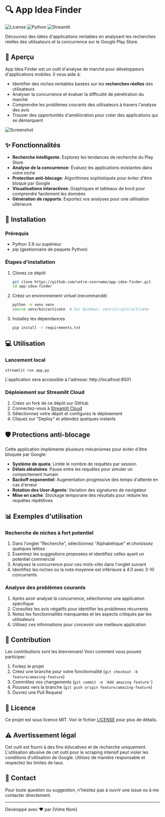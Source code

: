 # 🔍 App Idea Finder

![License](https://img.shields.io/badge/license-MIT-blue.svg)
![Python](https://img.shields.io/badge/python-3.9%2B-blue)
![Streamlit](https://img.shields.io/badge/streamlit-1.31.0-red)

Découvrez des idées d'applications rentables en analysant les recherches réelles des utilisateurs et la concurrence sur le Google Play Store.

## 📱 Aperçu

App Idea Finder est un outil d'analyse de marché pour développeurs d'applications mobiles. Il vous aide à:

- Identifier des niches rentables basées sur les **recherches réelles** des utilisateurs
- Analyser la concurrence et évaluer la difficulté de pénétration du marché
- Comprendre les problèmes courants des utilisateurs à travers l'analyse des avis
- Trouver des opportunités d'amélioration pour créer des applications qui se démarquent

![Screenshot](https://via.placeholder.com/800x450.png?text=App+Idea+Finder+Screenshot)

## ✨ Fonctionnalités

- **Recherche intelligente**: Explorez les tendances de recherche du Play Store
- **Analyse de la concurrence**: Évaluez les applications existantes dans votre niche
- **Protection anti-blocage**: Algorithmes sophistiqués pour éviter d'être bloqué par Google
- **Visualisations interactives**: Graphiques et tableaux de bord pour comprendre facilement les données
- **Génération de rapports**: Exportez vos analyses pour une utilisation ultérieure

## 🚀 Installation

### Prérequis

- Python 3.9 ou supérieur
- pip (gestionnaire de paquets Python)

### Étapes d'installation

1. Clonez ce dépôt
   ```bash
   git clone https://github.com/votre-username/app-idea-finder.git
   cd app-idea-finder
   ```

2. Créez un environnement virtuel (recommandé)
   ```bash
   python -m venv venv
   source venv/bin/activate  # Sur Windows: venv\Scripts\activate
   ```

3. Installez les dépendances
   ```bash
   pip install -r requirements.txt
   ```

## 💻 Utilisation

### Lancement local

```bash
streamlit run app.py
```

L'application sera accessible à l'adresse: http://localhost:8501

### Déploiement sur Streamlit Cloud

1. Créez un fork de ce dépôt sur GitHub
2. Connectez-vous à [Streamlit Cloud](https://streamlit.io/cloud)
3. Sélectionnez votre dépôt et configurez le déploiement
4. Cliquez sur "Deploy" et attendez quelques instants

## 🛡️ Protections anti-blocage

Cette application implémente plusieurs mécanismes pour éviter d'être bloquée par Google:

- **Système de quota**: Limite le nombre de requêtes par session
- **Délais aléatoires**: Pause entre les requêtes pour simuler un comportement humain
- **Backoff exponentiel**: Augmentation progressive des temps d'attente en cas d'erreur
- **Rotation des User-Agents**: Variation des signatures de navigateur
- **Mise en cache**: Stockage temporaire des résultats pour réduire les requêtes répétitives

## 📊 Exemples d'utilisation

### Recherche de niches à fort potentiel

1. Dans l'onglet "Recherche", sélectionnez "Alphabétique" et choisissez quelques lettres
2. Examinez les suggestions proposées et identifiez celles ayant un potentiel commercial
3. Analysez la concurrence pour ces mots-clés dans l'onglet suivant
4. Identifiez les niches où la note moyenne est inférieure à 4.0 avec 3-10 concurrents

### Analyse des problèmes courants

1. Après avoir analysé la concurrence, sélectionnez une application spécifique
2. Consultez les avis négatifs pour identifier les problèmes récurrents
3. Notez les fonctionnalités manquantes et les aspects critiqués par les utilisateurs
4. Utilisez ces informations pour concevoir une meilleure application

## 🤝 Contribution

Les contributions sont les bienvenues! Voici comment vous pouvez participer:

1. Forkez le projet
2. Créez une branche pour votre fonctionnalité (`git checkout -b feature/amazing-feature`)
3. Committez vos changements (`git commit -m 'Add amazing feature'`)
4. Poussez vers la branche (`git push origin feature/amazing-feature`)
5. Ouvrez une Pull Request

## 📄 Licence

Ce projet est sous licence MIT. Voir le fichier [LICENSE](LICENSE) pour plus de détails.

## ⚠️ Avertissement légal

Cet outil est fourni à des fins éducatives et de recherche uniquement. L'utilisation abusive de cet outil pour le scraping intensif peut violer les conditions d'utilisation de Google. Utilisez de manière responsable et respectez les limites de taux.

## 📧 Contact

Pour toute question ou suggestion, n'hésitez pas à ouvrir une issue ou à me contacter directement.

---

Développé avec ❤️ par [Votre Nom]
